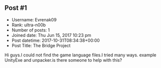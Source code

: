 ## Post #1
- Username: Evrenak09
- Rank: ultra-n00b
- Number of posts: 1
- Joined date: Thu Jun 15, 2017 10:23 pm
- Post datetime: 2017-10-31T08:34:38+00:00
- Post Title: The Bridge Project

Hi guys.I could not find the game language files.I tried many ways.	
example UnityExe and unpacker.is there someone to help with this?
